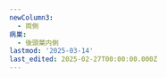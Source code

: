 ```yaml
---
newColumn3:
  - 両側
病巣:
  - 後頭葉内側
lastmod: '2025-03-14'
last_edited: 2025-02-27T00:00:00.000Z
---
```



